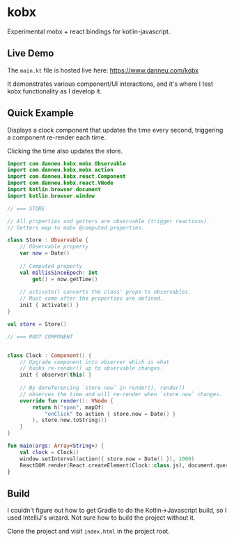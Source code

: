 
# kobx

Experimental mobx + react bindings for kotlin-javascript.

## Live Demo

The `main.kt` file is hosted live here: <https://www.danneu.com/kobx>

It demonstrates various component/UI interactions, and it's where I test
kobx functionality as I develop it.

## Quick Example

Displays a clock component that updates the time
every second, triggering a component re-render each time.

Clicking the time also updates the store.

``` kotlin
import com.danneu.kobx.mobx.Observable
import com.danneu.kobx.mobx.action
import com.danneu.kobx.react.Component
import com.danneu.kobx.react.VNode
import kotlin.browser.document
import kotlin.browser.window

// === STORE

// All properties and getters are observable (trigger reactions).
// Getters map to mobx @computed properties.

class Store : Observable {
    // Observable property
    var now = Date()
    
    // Computed property
    val millisSinceEpoch: Int 
        get() = now.getTime()
        
    // activate() converts the class' props to observables.
    // Must come after the properties are defined.
    init { activate() }
}

val store = Store()

// === ROOT COMPONENT


class Clock : Component() {
    // Upgrade component into observer which is what
    // hooks re-render() up to observable changes.
    init { observer(this) }
    
    // By dereferencing `store.now` in render(), render()
    // observes the time and will re-render when `store.now` changes.
    override fun render(): VNode {
        return h("span", mapOf(
            "onClick" to action { store.now = Date() }
        ), store.now.toString())
    }
}

fun main(args: Array<String>) {
    val clock = Clock()
    window.setInterval(action({ store.now = Date() }), 1000)
    ReactDOM.render(React.createElement(Clock::class.js), document.querySelector("#root")!!)
}
```

## Build

I couldn't figure out how to get Gradle to do the Kotlin->Javascript
build, so I used IntelliJ's wizard. Not sure how to build
the project without it.

Clone the project and visit `index.html` in the project root.

